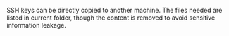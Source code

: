 SSH keys can be directly copied to another machine. The files needed are listed in current folder,
though the content is removed to avoid sensitive information leakage.